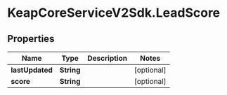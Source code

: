 # KeapCoreServiceV2Sdk.LeadScore

## Properties

Name | Type | Description | Notes
------------ | ------------- | ------------- | -------------
**lastUpdated** | **String** |  | [optional] 
**score** | **String** |  | [optional] 


